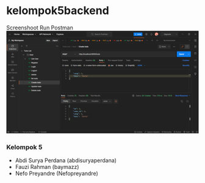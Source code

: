 # kelompok5backend

Screenshoot Run Postman
![BE](./Screenshot_1.png)

### Kelompok 5
- Abdi Surya Perdana (abdisuryaperdana)
- Fauzi Rahman (baymazz)
- Nefo Preyandre (Nefopreyandre)
